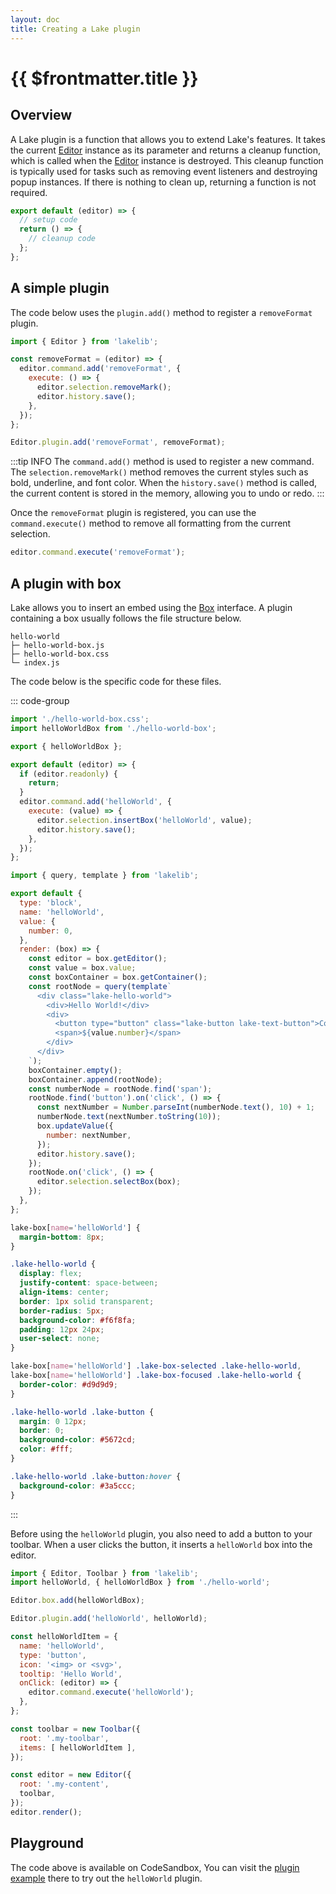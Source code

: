 ```yaml
---
layout: doc
title: Creating a Lake plugin
---
```


# {{ $frontmatter.title }}

## Overview

A Lake plugin is a function that allows you to extend Lake's features. It takes the current [Editor](/reference/editor.md) instance as its parameter and returns a cleanup function, which is called when the [Editor](/reference/editor.md) instance is destroyed. This cleanup function is typically used for tasks such as removing event listeners and destroying popup instances. If there is nothing to clean up, returning a function is not required.

```js
export default (editor) => {
  // setup code
  return () => {
    // cleanup code
  };
};
```


## A simple plugin

The code below uses the `plugin.add()` method to register a `removeFormat` plugin.

```js
import { Editor } from 'lakelib';

const removeFormat = (editor) => {
  editor.command.add('removeFormat', {
    execute: () => {
      editor.selection.removeMark();
      editor.history.save();
    },
  });
};

Editor.plugin.add('removeFormat', removeFormat);
```

:::tip INFO
The `command.add()` method is used to register a new command. The `selection.removeMark()` method removes the current styles such as bold, underline, and font color. When the `history.save()` method is called, the current content is stored in the memory, allowing you to undo or redo.
:::

Once the `removeFormat` plugin is registered, you can use the `command.execute()` method to remove all formatting from the current selection.

```js
editor.command.execute('removeFormat');
```


## A plugin with box

Lake allows you to insert an embed using the [Box](/reference/box.md) interface. A plugin containing a box usually follows the file structure below.

```
hello-world
├─ hello-world-box.js
├─ hello-world-box.css
└─ index.js
```

The code below is the specific code for these files.

::: code-group

```js [index.js]
import './hello-world-box.css';
import helloWorldBox from './hello-world-box';

export { helloWorldBox };

export default (editor) => {
  if (editor.readonly) {
    return;
  }
  editor.command.add('helloWorld', {
    execute: (value) => {
      editor.selection.insertBox('helloWorld', value);
      editor.history.save();
    },
  });
};
```

```js [hello-world-box.js]
import { query, template } from 'lakelib';

export default {
  type: 'block',
  name: 'helloWorld',
  value: {
    number: 0,
  },
  render: (box) => {
    const editor = box.getEditor();
    const value = box.value;
    const boxContainer = box.getContainer();
    const rootNode = query(template`
      <div class="lake-hello-world">
        <div>Hello World!</div>
        <div>
          <button type="button" class="lake-button lake-text-button">Count</button>
          <span>${value.number}</span>
        </div>
      </div>
    `);
    boxContainer.empty();
    boxContainer.append(rootNode);
    const numberNode = rootNode.find('span');
    rootNode.find('button').on('click', () => {
      const nextNumber = Number.parseInt(numberNode.text(), 10) + 1;
      numberNode.text(nextNumber.toString(10));
      box.updateValue({
        number: nextNumber,
      });
      editor.history.save();
    });
    rootNode.on('click', () => {
      editor.selection.selectBox(box);
    });
  },
};
```

```css [hello-world-box.css]
lake-box[name='helloWorld'] {
  margin-bottom: 8px;
}

.lake-hello-world {
  display: flex;
  justify-content: space-between;
  align-items: center;
  border: 1px solid transparent;
  border-radius: 5px;
  background-color: #f6f8fa;
  padding: 12px 24px;
  user-select: none;
}

lake-box[name='helloWorld'] .lake-box-selected .lake-hello-world,
lake-box[name='helloWorld'] .lake-box-focused .lake-hello-world {
  border-color: #d9d9d9;
}

.lake-hello-world .lake-button {
  margin: 0 12px;
  border: 0;
  background-color: #5672cd;
  color: #fff;
}

.lake-hello-world .lake-button:hover {
  background-color: #3a5ccc;
}
```

:::

Before using the `helloWorld` plugin, you also need to add a button to your toolbar. When a user clicks the button, it inserts a `helloWorld` box into the editor.

```js
import { Editor, Toolbar } from 'lakelib';
import helloWorld, { helloWorldBox } from './hello-world';

Editor.box.add(helloWorldBox);

Editor.plugin.add('helloWorld', helloWorld);

const helloWorldItem = {
  name: 'helloWorld',
  type: 'button',
  icon: '<img> or <svg>',
  tooltip: 'Hello World',
  onClick: (editor) => {
    editor.command.execute('helloWorld');
  },
};

const toolbar = new Toolbar({
  root: '.my-toolbar',
  items: [ helloWorldItem ],
});

const editor = new Editor({
  root: '.my-content',
  toolbar,
});
editor.render();
```


## Playground

The code above is available on CodeSandbox, You can visit the [plugin example](https://codesandbox.io/embed/s2wjyf?module=/src/index.js) there to try out the `helloWorld` plugin.
